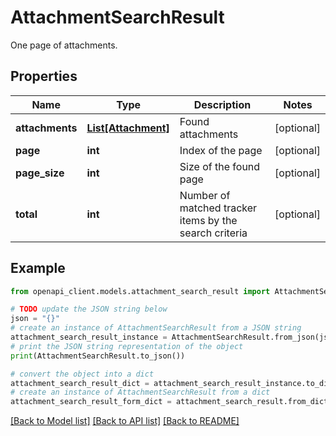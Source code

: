 # AttachmentSearchResult

One page of attachments.

## Properties

Name | Type | Description | Notes
------------ | ------------- | ------------- | -------------
**attachments** | [**List[Attachment]**](Attachment.md) | Found attachments | [optional] 
**page** | **int** | Index of the page | [optional] 
**page_size** | **int** | Size of the found page | [optional] 
**total** | **int** | Number of matched tracker items by the search criteria | [optional] 

## Example

```python
from openapi_client.models.attachment_search_result import AttachmentSearchResult

# TODO update the JSON string below
json = "{}"
# create an instance of AttachmentSearchResult from a JSON string
attachment_search_result_instance = AttachmentSearchResult.from_json(json)
# print the JSON string representation of the object
print(AttachmentSearchResult.to_json())

# convert the object into a dict
attachment_search_result_dict = attachment_search_result_instance.to_dict()
# create an instance of AttachmentSearchResult from a dict
attachment_search_result_form_dict = attachment_search_result.from_dict(attachment_search_result_dict)
```
[[Back to Model list]](../README.md#documentation-for-models) [[Back to API list]](../README.md#documentation-for-api-endpoints) [[Back to README]](../README.md)


